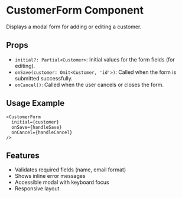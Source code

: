 # CustomerForm Component

Displays a modal form for adding or editing a customer.

## Props
- `initial?: Partial<Customer>`: Initial values for the form fields (for editing).
- `onSave(customer: Omit<Customer, 'id'>)`: Called when the form is submitted successfully.
- `onCancel()`: Called when the user cancels or closes the form.

## Usage Example
```tsx
<CustomerForm
  initial={customer}
  onSave={handleSave}
  onCancel={handleCancel}
/>
```

## Features
- Validates required fields (name, email format)
- Shows inline error messages
- Accessible modal with keyboard focus
- Responsive layout
